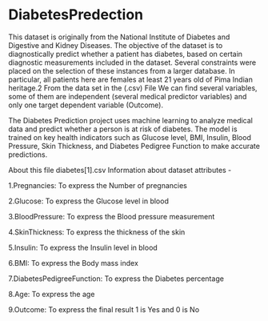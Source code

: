 # DiabetesPredection
This dataset is originally from the National Institute of Diabetes and Digestive and Kidney Diseases. The objective of the dataset is to diagnostically predict whether a patient has diabetes, based on certain diagnostic measurements included in the dataset. Several constraints were placed on the selection of these instances from a larger database. In particular, all patients here are females at least 21 years old of Pima Indian heritage.2 From the data set in the (.csv) File We can find several variables, some of them are independent (several medical predictor variables) and only one target dependent variable (Outcome).

The Diabetes Prediction project uses machine learning to analyze medical data and predict whether a person is at risk of diabetes. The model is trained on key health indicators such as Glucose level, BMI, Insulin, Blood Pressure, Skin Thickness, and Diabetes Pedigree Function to make accurate predictions.

About this file diabetes[1].csv
Information about dataset attributes -

1.Pregnancies: To express the Number of pregnancies

2.Glucose: To express the Glucose level in blood

3.BloodPressure: To express the Blood pressure measurement

4.SkinThickness: To express the thickness of the skin

5.Insulin: To express the Insulin level in blood

6.BMI: To express the Body mass index

7.DiabetesPedigreeFunction: To express the Diabetes percentage

8.Age: To express the age

9.Outcome: To express the final result 1 is Yes and 0 is No
